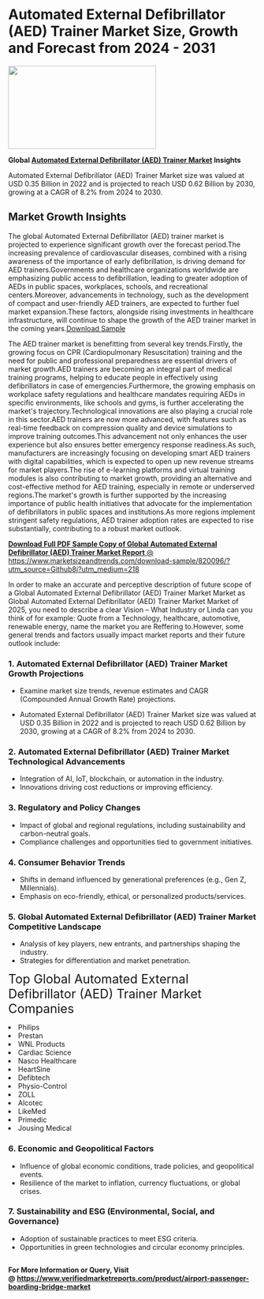 <H1>Automated External Defibrillator (AED) Trainer Market Size, Growth and Forecast from 2024 - 2031</H1><img class="aligncenter size-medium wp-image-584254" src="https://thirdeyenews.in/wp-content/uploads/2024/09/Global-Market-Research-300x168.jpeg" alt="" width="300" height="168" /><p><strong>Global&nbsp;<a href="https://www.marketsizeandtrends.com/download-sample/820096/?utm_source=Github8j?utm_medium=218">Automated External Defibrillator (AED) Trainer Market</a> Insights</strong></p><p>Automated External Defibrillator (AED) Trainer Market size was valued at USD 0.35 Billion in 2022 and is projected to reach USD 0.62 Billion by 2030, growing at a CAGR of 8.2% from 2024 to 2030.</p><p><h2>Market Growth Insights</h2> <p>The global Automated External Defibrillator (AED) trainer market is projected to experience significant growth over the forecast period.The increasing prevalence of cardiovascular diseases, combined with a rising awareness of the importance of early defibrillation, is driving demand for AED trainers.Governments and healthcare organizations worldwide are emphasizing public access to defibrillation, leading to greater adoption of AEDs in public spaces, workplaces, schools, and recreational centers.Moreover, advancements in technology, such as the development of compact and user-friendly AED trainers, are expected to further fuel market expansion.These factors, alongside rising investments in healthcare infrastructure, will continue to shape the growth of the AED trainer market in the coming years.<a href="#">Download Sample</a> </p> <p>The AED trainer market is benefitting from several key trends.Firstly, the growing focus on CPR (Cardiopulmonary Resuscitation) training and the need for public and professional preparedness are essential drivers of market growth.AED trainers are becoming an integral part of medical training programs, helping to educate people in effectively using defibrillators in case of emergencies.Furthermore, the growing emphasis on workplace safety regulations and healthcare mandates requiring AEDs in specific environments, like schools and gyms, is further accelerating the market's trajectory.Technological innovations are also playing a crucial role in this sector.AED trainers are now more advanced, with features such as real-time feedback on compression quality and device simulations to improve training outcomes.This advancement not only enhances the user experience but also ensures better emergency response readiness.As such, manufacturers are increasingly focusing on developing smart AED trainers with digital capabilities, which is expected to open up new revenue streams for market players.The rise of e-learning platforms and virtual training modules is also contributing to market growth, providing an alternative and cost-effective method for AED training, especially in remote or underserved regions.The market's growth is further supported by the increasing importance of public health initiatives that advocate for the implementation of defibrillators in public spaces and institutions.As more regions implement stringent safety regulations, AED trainer adoption rates are expected to rise substantially, contributing to a robust market outlook.<a href="#"></p><p><span class=""><strong>Download Full PDF Sample Copy of Global Automated External Defibrillator (AED) Trainer Market Report</strong> @ <a href="https://www.marketsizeandtrends.com/download-sample/820096/?utm_source=Github8j?utm_medium=218" target="_blank">https://www.marketsizeandtrends.com/download-sample/820096/?utm_source=Github8j?utm_medium=218</a></span></p><p>In order to make an accurate and perceptive description of future scope of a Global&nbsp;Automated External Defibrillator (AED) Trainer Market Market as Global&nbsp;Automated External Defibrillator (AED) Trainer Market Market of 2025, you need to describe a clear Vision &ndash; What Industry or Linda can you think of for example: Quote from a Technology, healthcare, automotive, renewable energy, name the market you are Reffering to.However, some general trends and factors usually impact market reports and their future outlook include:</p><h3>1.&nbsp;<strong>Automated External Defibrillator (AED) Trainer Market Growth Projections</strong></h3><ul><li>Examine market size trends, revenue estimates and CAGR (Compounded Annual Growth Rate) projections.</li><li><p>Automated External Defibrillator (AED) Trainer Market size was valued at USD 0.35 Billion in 2022 and is projected to reach USD 0.62 Billion by 2030, growing at a CAGR of 8.2% from 2024 to 2030.</p></li></ul><h3>2.&nbsp;<strong>Automated External Defibrillator (AED) Trainer Market Technological Advancements</strong></h3><ul><li>Integration of AI, IoT, blockchain, or automation in the industry.</li><li>Innovations driving cost reductions or improving efficiency.</li></ul><h3>3.&nbsp;<strong>Regulatory and Policy Changes</strong></h3><ul><li>Impact of global and regional regulations, including sustainability and carbon-neutral goals.</li><li>Compliance challenges and opportunities tied to government initiatives.</li></ul><h3>4.&nbsp;<strong>Consumer Behavior Trends</strong></h3><ul><li>Shifts in demand influenced by generational preferences (e.g., Gen Z, Millennials).</li><li>Emphasis on eco-friendly, ethical, or personalized products/services.</li></ul><h3>5.&nbsp;<strong>Global Automated External Defibrillator (AED) Trainer Market Competitive Landscape</strong></h3><ul><li>Analysis of key players, new entrants, and partnerships shaping the industry.</li><li>Strategies for differentiation and market penetration.</li></ul><p data-pm-slice="1 1 []"><span style="color: inherit; font-family: inherit; font-size: 25px;">Top Global Automated External Defibrillator (AED) Trainer Market Companies</span></p><div class="" data-test-id=""><p><li>Philips</li><li> Prestan</li><li> WNL Products</li><li> Cardiac Science</li><li> Nasco Healthcare</li><li> HeartSine</li><li> Defibtech</li><li> Physio-Control</li><li> ZOLL</li><li> Alcotec</li><li> LikeMed</li><li> Primedic</li><li> Jousing Medical</li></p></div><h3>6.&nbsp;<strong>Economic and Geopolitical Factors</strong></h3><ul><li>Influence of global economic conditions, trade policies, and geopolitical events.</li><li>Resilience of the market to inflation, currency fluctuations, or global crises.</li></ul><h3>7.&nbsp;<strong>Sustainability and ESG (Environmental, Social, and Governance)</strong></h3><ul><li>Adoption of sustainable practices to meet ESG criteria.</li><li>Opportunities in green technologies and circular economy principles.</li></ul><h2><strong style="font-size: 14px;">For More Information or Query, Visit @&nbsp;</strong><a style="background-color: #ffffff; font-size: 14px;" href="https://www.marketsizeandtrends.com/report/automated-external-defibrillator-aed-trainer-market/" target="_blank">https://www.verifiedmarketreports.com/product/airport-passenger-boarding-bridge-market</a></h2>